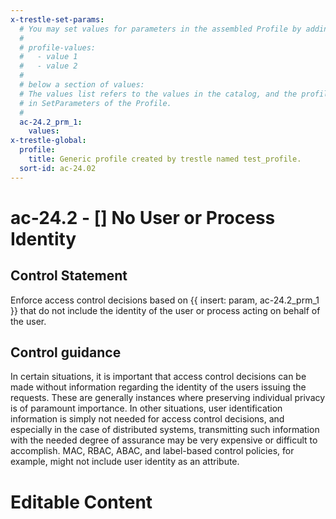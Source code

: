 ```yaml
---
x-trestle-set-params:
  # You may set values for parameters in the assembled Profile by adding
  #
  # profile-values:
  #   - value 1
  #   - value 2
  #
  # below a section of values:
  # The values list refers to the values in the catalog, and the profile-values represent values
  # in SetParameters of the Profile.
  #
  ac-24.2_prm_1:
    values:
x-trestle-global:
  profile:
    title: Generic profile created by trestle named test_profile.
  sort-id: ac-24.02
---
```


# ac-24.2 - \[\] No User or Process Identity

## Control Statement

Enforce access control decisions based on {{ insert: param, ac-24.2_prm_1 }} that do not include the identity of the user or process acting on behalf of the user.

## Control guidance

In certain situations, it is important that access control decisions can be made without information regarding the identity of the users issuing the requests. These are generally instances where preserving individual privacy is of paramount importance. In other situations, user identification information is simply not needed for access control decisions, and especially in the case of distributed systems, transmitting such information with the needed degree of assurance may be very expensive or difficult to accomplish. MAC, RBAC, ABAC, and label-based control policies, for example, might not include user identity as an attribute.

# Editable Content

<!-- Make additions and edits below -->
<!-- The above represents the contents of the control as received by the profile, prior to additions. -->
<!-- If the profile makes additions to the control, they will appear below. -->
<!-- The above markdown may not be edited but you may edit the content below, and/or introduce new additions to be made by the profile. -->
<!-- If there is a yaml header at the top, parameter values may be edited. Use --set-parameters to incorporate the changes during assembly. -->
<!-- The content here will then replace what is in the profile for this control, after running profile-assemble. -->
<!-- The current profile has no added parts for this control, but you may add new ones here. -->
<!-- Each addition must have a heading either of the form ## Control my_addition_name -->
<!-- or ## Part a. (where the a. refers to one of the control statement labels.) -->
<!-- "## Control" parts are new parts added after the statement part. -->
<!-- "## Part" parts are new parts added into the top-level statement part with that label. -->
<!-- Subparts may be added with nested hash levels of the form ### My Subpart Name -->
<!-- underneath the parent ## Control or ## Part being added -->
<!-- See https://ibm.github.io/compliance-trestle/tutorials/ssp_profile_catalog_authoring/ssp_profile_catalog_authoring for guidance. -->
